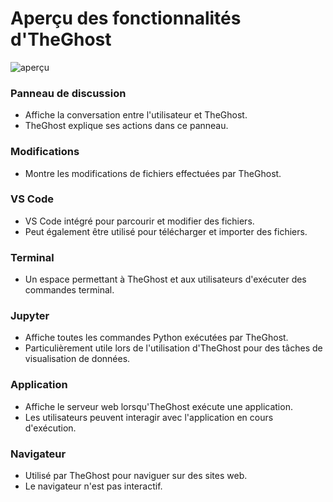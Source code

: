 # Aperçu des fonctionnalités d'TheGhost

![aperçu](/img/oh-features.png)

### Panneau de discussion
- Affiche la conversation entre l'utilisateur et TheGhost.
- TheGhost explique ses actions dans ce panneau.

### Modifications
- Montre les modifications de fichiers effectuées par TheGhost.

### VS Code
- VS Code intégré pour parcourir et modifier des fichiers.
- Peut également être utilisé pour télécharger et importer des fichiers.

### Terminal
- Un espace permettant à TheGhost et aux utilisateurs d'exécuter des commandes terminal.

### Jupyter
- Affiche toutes les commandes Python exécutées par TheGhost.
- Particulièrement utile lors de l'utilisation d'TheGhost pour des tâches de visualisation de données.

### Application
- Affiche le serveur web lorsqu'TheGhost exécute une application.
- Les utilisateurs peuvent interagir avec l'application en cours d'exécution.

### Navigateur
- Utilisé par TheGhost pour naviguer sur des sites web.
- Le navigateur n'est pas interactif.
